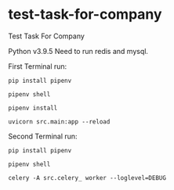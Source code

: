 # test-task-for-company
Test Task For Company

Python v3.9.5
Need to run redis and mysql.

First Terminal run:
```
pip install pipenv
```
```
pipenv shell
```
```
pipenv install
```
```
uvicorn src.main:app --reload
```

Second Terminal run:
```
pip install pipenv
```
```
pipenv shell
```
```
celery -A src.celery_ worker --loglevel=DEBUG
```
